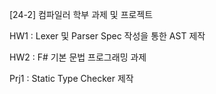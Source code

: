 [24-2] 컴파일러 학부 과제 및 프로젝트

HW1 : Lexer 및 Parser Spec 작성을 통한 AST 제작

HW2 : F# 기본 문법 프로그래밍 과제

Prj1 : Static Type Checker 제작
